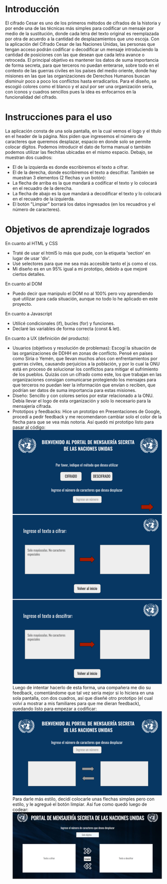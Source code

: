 <h1> Introducción </h1>

<!-- introducción a la aplicación, su funcionalidad y decisiones de diseño.-->
El cifrado Cesar es uno de los primeros métodos de cifrados de la historia y por ende una de las técnicas más simples para codificar un mensaje por medio de la sustitución, donde cada letra del texto original es reemplazada por otra de acuerdo a la cantidad de desplazamientos que uno escoja.
Con la aplicación del Cifrado Cesar de las Naciones Unidas, las personas que tengan acceso podrán codificar o decodificar un mensaje introduciendo la cantidad de posiciones con las que desean que cada letra avance o retroceda. 
El principal objetivo es mantener los datos de suma importancia de forma secreta, para que terceros no puedan enterarse, sobre todo en el contexto de las guerras civiles en los países del medio oriente, donde hay misiones en las que las organizaciones de Derechos Humanos buscan disminuir poco a poco los conflictos hasta erradicarlos. 
Para el diseño, se escogió colores como el blanco y el azul por ser una organización seria, con íconos y cuadros sencillos pues la idea es enfocarnos en la funcionalidad del cifrado.

<h1> Instrucciones para el uso </h1>

La aplicación consta de una sola pantalla, en la cual vemos el logo y el título en el header de la página.
Nos piden que ingresemos el número de caracteres que queremos desplazar, espacio en donde solo se permite colocar dígitos. Podemos introducir el dato de forma manual o también podemos utilizar las flechitas ubicadas en el mismo espacio. 
Debajo, se muestran dos cuadros: 
- El de la izquierda es donde escribiremos el texto a cifrar.
- El de la derecha, donde escribiremos el texto a descifrar. 
También se muestran 3 elementos (2 flechas y un botón): 
- La flecha de arriba es la que mandará a codificar el texto y lo colocará en el recuadro de la derecha.
- La flecha de abajo es la que mandará a decodificar el texto y lo colocará en el recuadro de la izquierda.
- El botón "Limpiar" borrará los datos ingresados (en los recuadros y el número de caracteres).

<h1> Objetivos de aprendizaje logrados </h1>

En cuanto al HTML y CSS 
- Traté de usar el html5 lo más que pude, con la etiqueta 'section' en lugar de usar 'div'.
- Usé selectores para que me sea más accesible tanto el js como el css.
- Mi diseño es en un 95% igual a mi prototipo, debido a que mejoré ciertos detalles.

En cuanto al DOM
- Puedo decir que manipulo el DOM no al 100% pero voy aprendiendo qué utilizar para cada situación, aunque no todo lo he aplicado en este proyecto.

En cuanto a Javascript
- Utilicé condicionales (if), bucles (for) y funciones.
- Declaré las variables de forma correcta (const & let).

En cuanto a UX (definición del producto):
- Usuarios (objetivos y resolución de problemas): Escogí la situación de las organizaciones de DDHH en zonas de conflicto. Pensé en países como Siria o Yemén, que llevan muchos años con enfrentamientos por guerras civiles, causando perjuicios a la población, y por lo cual la ONU está en proceso de solucionar los conflictos para mitigar el sufrimiento de los pueblos. Quizás con un cifrado como este, los que trabajan en las organizaciones consigan comunicarse protegiendo los mensajes para que terceros no puedan leer la información que envían o reciben, que podrían ser datos de suma importancia para estas misiones. 
- Diseño: Sencillo y con colores serios por estar relacionado a la ONU. Debía llevar el logo de esta organización y solo lo necesario para la mensajería cifrada. 
- Prototipos y feedbacks: Hice un prototipo en Presentaciones de Google, procedí a pedir feedback y me recomendaron cambiar solo el color de la flecha para que se vea más notoria.
    Así quedó mi prototipo listo para pasar al código:
    ![](./src/img/home.png)
    ![](./src/img/cifrar.png)
    ![](./src/img/descifrar.png)
    Luego de intentar hacerlo de esta forma, una compañera me dio su feedback, comentándome que tal vez sería mejor si lo hiciera en una sola pantalla, con dos cuadros, así que diseñé otro prototipo (el cual volví a mostrar a mis familiares para que me dieran feedback), quedando listo para empezar a codificar: 
    ![](./src/img/prototipo-final.png)
        Para darle más estilo, decidí colocarle unas flechas simples pero con estilo, y le agregué el botón limpiar. Así fue como quedó luego de codear: 
    ![](./src/img/app-web.png)